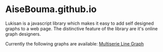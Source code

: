 # AiseBouma.github.io
Lukisan is a javascript library which makes it easy to add self designed graphs to a web page. The distinctive feature of the library are
it's online graph designers.

Currently the following graphs are available:
[Multiserie Line Graph](https://aisebouma.github.io/multiserie/)

